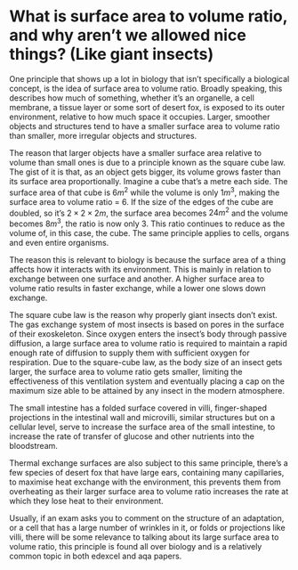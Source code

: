 # What is surface area to volume ratio, and why aren’t we allowed nice things? (Like giant insects)

One principle that shows up a lot in biology that isn’t specifically a biological concept, is the idea of surface area to volume ratio. Broadly speaking, this describes how much of something, whether it’s an organelle, a cell membrane, a tissue layer or some sort of desert fox, is exposed to its outer environment, relative to how much space it occupies. Larger, smoother objects and structures tend to have a smaller surface area to volume ratio than smaller, more irregular objects and structures. 

The reason that larger objects have a smaller surface area relative to volume than small ones is due to a principle known as the square cube law. The gist of it is that, as an object gets bigger, its volume grows faster than its surface area proportionally. Imagine a cube that’s a metre each side. The surface area of that cube is $6 m^{2}$ while the volume is only $1 m^3$, making the surface area to volume ratio  = 6. If the size of the edges of the cube are doubled, so it’s $2\times 2\times 2 m$, the surface area becomes $24 m^2$ and the volume becomes $8 m^3$, the ratio is now only 3. This ratio continues to reduce as the volume of, in this case, the cube. The same principle applies to cells, organs and even entire organisms.

The reason this is relevant to biology is because the surface area of a thing affects how it interacts with its environment. This is mainly in relation to exchange between one surface and another. A higher surface area to volume ratio results in faster exchange, while a lower one slows down exchange.

The square cube law is the reason why properly giant insects don’t exist. The gas exchange system of most insects is based on pores in the surface of their exoskeleton. Since oxygen enters the insect’s body through passive diffusion, a large surface area to volume ratio is required to maintain a rapid enough rate of diffusion to supply them with sufficient oxygen for respiration. Due to the square-cube law, as the body size of an insect gets larger, the surface area to volume ratio gets smaller, limiting the effectiveness of this ventilation system and eventually placing a cap on the maximum size able to be attained by any insect in the modern atmosphere.

The small intestine has a folded surface covered in villi, finger-shaped projections in the intestinal wall and microvilli, similar structures but on a cellular level, serve to increase the surface area of the small intestine, to increase the rate of transfer of glucose and other nutrients into the bloodstream.

Thermal exchange surfaces are also subject to this same principle, there’s a few species of desert fox that have large ears, containing many capillaries, to maximise heat exchange with the environment, this prevents them from overheating as their larger surface area to volume ratio increases the rate at which they lose heat to their environment.

Usually, if an exam asks you to comment on the structure of an adaptation, or a cell that has a large number of wrinkles in it, or folds or projections like villi, there will be some relevance to talking about its large surface area to volume ratio, this principle is found all over biology and is a relatively common topic in both edexcel and aqa papers.
